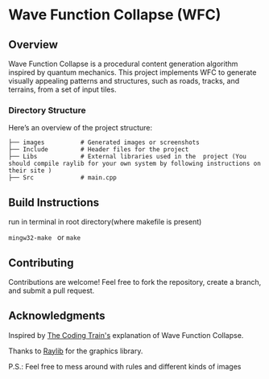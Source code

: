 # Wave Function Collapse (WFC)
## Overview
Wave Function Collapse is a procedural content generation algorithm inspired by quantum mechanics. This project implements WFC to generate visually appealing patterns and structures, such as roads, tracks, and terrains, from a set of input tiles.

### Directory Structure
Here’s an overview of the project structure:

```
├── images          # Generated images or screenshots  
├── Include         # Header files for the project 
├── Libs            # External libraries used in the  project (You should compile raylib for your own system by following instructions on their site ) 
├── Src             # main.cpp  
```
## Build Instructions
run in terminal in root directory(where makefile is present)

```mingw32-make ``` or ```make```
## Contributing
Contributions are welcome! Feel free to fork the repository, create a branch, and submit a pull request.

## Acknowledgments
Inspired by <a href = "https://www.youtube.com/watch?v=rI_y2GAlQFM">The Coding Train's</a> explanation of Wave Function Collapse.

Thanks to <a href = "https://www.raylib.com/"> Raylib</a> for the graphics library.

P.S.: Feel free to mess around with rules and different kinds of images 